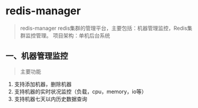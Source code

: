 # redis-manager

> redis-manager redis集群的管理平台，主要包括：机器管理监控，Redis集群监控管理。
  项目架构：单机后台系统


## 一、机器管理监控
> 主要功能

1. 支持添加机器，删除机器
2. 支持机器的实时状况监控（负载，cpu，memory，io等）
3. 支持机器七天以内历史数据查询

